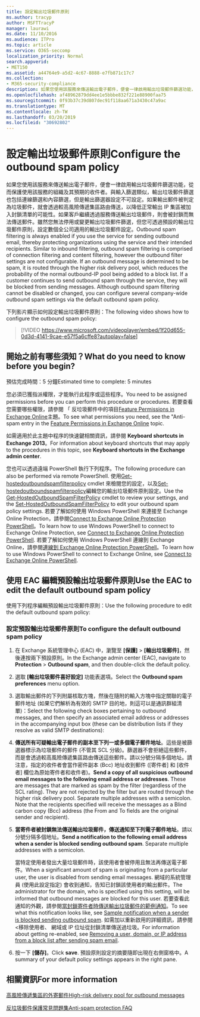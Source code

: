 ```yaml
---
title: 設定輸出垃圾郵件原則
ms.author: tracyp
author: MSFTTracyP
manager: laurawi
ms.date: 11/10/2016
ms.audience: ITPro
ms.topic: article
ms.service: O365-seccomp
localization_priority: Normal
search.appverid:
- MET150
ms.assetid: a44764e9-a5d2-4c67-8888-e7fb871c17c7
ms.collection:
- M365-security-compliance
description: 如果您使用該服務來傳送輸出電子郵件，便會一律啟用輸出垃圾郵件篩選功能，從而保護使用該服務的組織及其預期的收件者。
ms.openlocfilehash: af48962879dd4ee1e5bbbe832f221e88900faa75
ms.sourcegitcommit: 0f93b37c39d807dec91f118aa671a3430c47a9ac
ms.translationtype: MT
ms.contentlocale: zh-TW
ms.lasthandoff: 03/20/2019
ms.locfileid: "30692802"
---
```

# <a name="configure-the-outbound-spam-policy"></a><span data-ttu-id="66b81-103">設定輸出垃圾郵件原則</span><span class="sxs-lookup"><span data-stu-id="66b81-103">Configure the outbound spam policy</span></span>

<span data-ttu-id="66b81-p101">如果您使用該服務來傳送輸出電子郵件，便會一律啟用輸出垃圾郵件篩選功能，從而保護使用該服務的組織及其預期的收件者。與輸入篩選類似，輸出垃圾郵件篩選也包括連線篩選和內容篩選，但是輸出篩選器設定不可設定。如果輸出郵件被判定為垃圾郵件，就會透過較高風險傳遞集區路由傳送，以降低正常輸出 IP 集區被加入封鎖清單的可能性。如果客戶繼續透過服務傳送輸出垃圾郵件，則會被封鎖而無法傳送郵件。雖然您無法停用或變更輸出垃圾郵件篩選，但您可透過預設的輸出垃圾郵件原則，設定數個全公司適用的輸出垃圾郵件設定。</span><span class="sxs-lookup"><span data-stu-id="66b81-p101">Outbound spam filtering is always enabled if you use the service for sending outbound email, thereby protecting organizations using the service and their intended recipients. Similar to inbound filtering, outbound spam filtering is comprised of connection filtering and content filtering, however the outbound filter settings are not configurable. If an outbound message is determined to be spam, it is routed through the higher risk delivery pool, which reduces the probability of the normal outbound-IP pool being added to a block list. If a customer continues to send outbound spam through the service, they will be blocked from sending messages. Although outbound spam filtering cannot be disabled or changed, you can configure several company-wide outbound spam settings via the default outbound spam policy.</span></span> 
  
<span data-ttu-id="66b81-109">下列影片顯示如何設定輸出垃圾郵件原則：</span><span class="sxs-lookup"><span data-stu-id="66b81-109">The following video shows how to configure the outbound spam policy:</span></span>
  
> [!VIDEO https://www.microsoft.com/videoplayer/embed/1f20d655-0d3d-4141-9cae-e57f5a6cffe8?autoplay=false]
  
## <a name="what-do-you-need-to-know-before-you-begin"></a><span data-ttu-id="66b81-110">開始之前有哪些須知？</span><span class="sxs-lookup"><span data-stu-id="66b81-110">What do you need to know before you begin?</span></span>
<span data-ttu-id="66b81-111"><a name="sectionSection0"> </a></span><span class="sxs-lookup"><span data-stu-id="66b81-111"></span></span>

<span data-ttu-id="66b81-112">預估完成時間：5 分鐘</span><span class="sxs-lookup"><span data-stu-id="66b81-112">Estimated time to complete: 5 minutes</span></span>
  
<span data-ttu-id="66b81-113">您必須已獲指派權限，才能執行此程序或這些程序。</span><span class="sxs-lookup"><span data-stu-id="66b81-113">You need to be assigned permissions before you can perform this procedure or procedures.</span></span> <span data-ttu-id="66b81-114">若要查看您需要哪些權限，請參閱 「 反垃圾郵件中的項目[Feature Permissions in Exchange Online](http://technet.microsoft.com/library/15073ce1-0917-403b-8839-02a2ebc96e16.aspx)主題。</span><span class="sxs-lookup"><span data-stu-id="66b81-114">To see what permissions you need, see the "Anti-spam entry in the [Feature Permissions in Exchange Online](http://technet.microsoft.com/library/15073ce1-0917-403b-8839-02a2ebc96e16.aspx) topic.</span></span> 
  
<span data-ttu-id="66b81-115">如需適用於此主題中程序的快速鍵相關資訊，請參閱 **Keyboard shortcuts in Exchange 2013**。</span><span class="sxs-lookup"><span data-stu-id="66b81-115">For information about keyboard shortcuts that may apply to the procedures in this topic, see **Keyboard shortcuts in the Exchange admin center**.</span></span>
  
<span data-ttu-id="66b81-116">您也可以透過遠端 PowerShell 執行下列程序。</span><span class="sxs-lookup"><span data-stu-id="66b81-116">The following procedure can also be performed via remote PowerShell.</span></span> <span data-ttu-id="66b81-117">使用[Get-hostedoutboundspamfilterpolicy](http://technet.microsoft.com/library/8f15c83c-c10a-4d9d-b135-35321430bdc2.aspx) cmdlet 來檢閱您的設定，以及[Set-hostedoutboundspamfilterpolicy](http://technet.microsoft.com/library/665d1b04-d4b5-4a0e-811a-4e37096ccbfd.aspx)編輯您的輸出垃圾郵件原則設定。</span><span class="sxs-lookup"><span data-stu-id="66b81-117">Use the [Get-HostedOutboundSpamFilterPolicy](http://technet.microsoft.com/library/8f15c83c-c10a-4d9d-b135-35321430bdc2.aspx) cmdlet to review your settings, and the [Set-HostedOutboundSpamFilterPolicy](http://technet.microsoft.com/library/665d1b04-d4b5-4a0e-811a-4e37096ccbfd.aspx) to edit your outbound spam policy settings.</span></span> <span data-ttu-id="66b81-118">若要了解如何使用 Windows PowerShell 來連接至 Exchange Online Protection，請參閱[Connect to Exchange Online Protection PowerShell](https://go.microsoft.com/fwlink/p/?linkid=627290)。</span><span class="sxs-lookup"><span data-stu-id="66b81-118">To learn how to use Windows PowerShell to connect to Exchange Online Protection, see [Connect to Exchange Online Protection PowerShell](https://go.microsoft.com/fwlink/p/?linkid=627290).</span></span> <span data-ttu-id="66b81-119">若要了解如何使用 Windows PowerShell 連線到 Exchange Online，請參閱[連線到 Exchange Online Protection PowerShell](https://go.microsoft.com/fwlink/p/?linkid=396554)。</span><span class="sxs-lookup"><span data-stu-id="66b81-119">To learn how to use Windows PowerShell to connect to Exchange Online, see [Connect to Exchange Online PowerShell](https://go.microsoft.com/fwlink/p/?linkid=396554).</span></span>
  
## <a name="use-the-eac-to-edit-the-default-outbound-spam-policy"></a><span data-ttu-id="66b81-120">使用 EAC 編輯預設輸出垃圾郵件原則</span><span class="sxs-lookup"><span data-stu-id="66b81-120">Use the EAC to edit the default outbound spam policy</span></span>
<span data-ttu-id="66b81-121"><a name="sectionSection1"> </a></span><span class="sxs-lookup"><span data-stu-id="66b81-121"></span></span>

<span data-ttu-id="66b81-122">使用下列程序編輯預設輸出垃圾郵件原則：</span><span class="sxs-lookup"><span data-stu-id="66b81-122">Use the following procedure to edit the default outbound spam policy:</span></span>
  
### <a name="to-configure-the-default-outbound-spam-policy"></a><span data-ttu-id="66b81-123">設定預設輸出垃圾郵件原則</span><span class="sxs-lookup"><span data-stu-id="66b81-123">To configure the default outbound spam policy</span></span>

1. <span data-ttu-id="66b81-124">在 Exchange 系統管理中心 (EAC) 中，瀏覽至 **[保護]** \> **[輸出垃圾郵件]**，然後連按兩下預設原則。</span><span class="sxs-lookup"><span data-stu-id="66b81-124">In the Exchange admin center (EAC), navigate to **Protection** \> **Outbound spam**, and then double-click the default policy.</span></span>
    
2. <span data-ttu-id="66b81-125">選取 **[輸出垃圾郵件喜好設定]** 功能表選項。</span><span class="sxs-lookup"><span data-stu-id="66b81-125">Select the **Outbound spam preferences** menu option.</span></span> 
    
3. <span data-ttu-id="66b81-126">選取輸出郵件的下列附屬核取方塊，然後在隨附的輸入方塊中指定關聯的電子郵件地址 (如果它們解析為有效的 SMTP 目的地，則這可以是通訊群組清單)：</span><span class="sxs-lookup"><span data-stu-id="66b81-126">Select the following check boxes pertaining to outbound messages, and then specify an associated email address or addresses in the accompanying input box (these can be distribution lists if they resolve as valid SMTP destinations):</span></span>
    
1. <span data-ttu-id="66b81-p104">**傳送所有可疑輸出電子郵件的副本至下列一或多個電子郵件地址**。這些是被篩選器標示為垃圾郵件的郵件 (不管其 SCL 分級)。篩選器不會拒絕這些郵件，而是會透過較高風險傳遞集區路由傳送這些郵件。請以分號分隔多個地址。請注意，指定的收件者會當作密件副本 (Bcc) 地址收到郵件 ([寄件者] 和 [收件者] 欄位為原始寄件者和收件者)。</span><span class="sxs-lookup"><span data-stu-id="66b81-p104">**Send a copy of all suspicious outbound email messages to the following email address or addresses**. These are messages that are marked as spam by the filter (regardless of the SCL rating). They are not rejected by the filter but are routed through the higher risk delivery pool. Separate multiple addresses with a semicolon. Note that the recipients specified will receive the messages as a Blind carbon copy (Bcc) address (the From and To fields are the original sender and recipient).</span></span>
    
2. <span data-ttu-id="66b81-p105">**當寄件者被封鎖無法傳送輸出垃圾郵件，傳送通知至下列電子郵件地址**。請以分號分隔多個地址。</span><span class="sxs-lookup"><span data-stu-id="66b81-p105">**Send a notification to the following email address when a sender is blocked sending outbound spam**. Separate multiple addresses with a semicolon.</span></span>
    
    <span data-ttu-id="66b81-134">當特定使用者發出大量垃圾郵件時，該使用者會被停用且無法再傳送電子郵件。</span><span class="sxs-lookup"><span data-stu-id="66b81-134">When a significant amount of spam is originating from a particular user, the user is disabled from sending email messages.</span></span> <span data-ttu-id="66b81-135">網域的系統管理員 (使用此設定指定) 會收到通知，告知已封鎖該使用者的輸出郵件。</span><span class="sxs-lookup"><span data-stu-id="66b81-135">The administrator for the domain, who is specified using this setting, will be informed that outbound messages are blocked for this user.</span></span> <span data-ttu-id="66b81-136">若要查看此通知的外觀，請參閱[當封鎖寄件者時傳送輸出垃圾郵件的範例通知](sample-notification-when-a-sender-is-blocked-sending-outbound-spam.md)。</span><span class="sxs-lookup"><span data-stu-id="66b81-136">To see what this notification looks like, see [Sample notification when a sender is blocked sending outbound spam](sample-notification-when-a-sender-is-blocked-sending-outbound-spam.md).</span></span> <span data-ttu-id="66b81-137">如需加以重新啟用的詳細資訊，請參閱 <<c0>移除使用者、 網域或 IP 位址從封鎖清單傳送過垃圾。</span><span class="sxs-lookup"><span data-stu-id="66b81-137">For information about getting re-enabled, see [Removing a user, domain, or IP address from a block list after sending spam email](http://technet.microsoft.com/library/712cfcc1-31e8-4e51-8561-b64258a8f1e5.aspx).</span></span>
    
4. <span data-ttu-id="66b81-138">按一下 **[儲存]**。</span><span class="sxs-lookup"><span data-stu-id="66b81-138">Click **save**.</span></span> <span data-ttu-id="66b81-139">預設原則設定的摘要隨即出現在右側窗格中。</span><span class="sxs-lookup"><span data-stu-id="66b81-139">A summary of your default policy settings appears in the right pane.</span></span>
    
## <a name="for-more-information"></a><span data-ttu-id="66b81-140">相關資訊</span><span class="sxs-lookup"><span data-stu-id="66b81-140">For more information</span></span>
<span data-ttu-id="66b81-141"><a name="sectionSection2"> </a></span><span class="sxs-lookup"><span data-stu-id="66b81-141"></span></span>

[<span data-ttu-id="66b81-142">高風險傳遞集區的外寄郵件</span><span class="sxs-lookup"><span data-stu-id="66b81-142">High-risk delivery pool for outbound messages</span></span>](high-risk-delivery-pool-for-outbound-messages.md)
  
[<span data-ttu-id="66b81-143">反垃圾郵件保護常見問題集</span><span class="sxs-lookup"><span data-stu-id="66b81-143">Anti-spam protection FAQ</span></span>](anti-spam-protection-faq.md)
  

